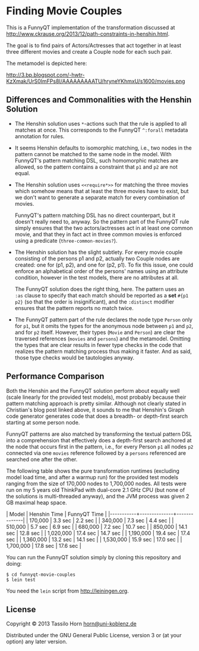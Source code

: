 # Finding Movie Couples

This is a FunnyQT implementation of the transformation discussed at
http://www.ckrause.org/2013/12/path-constraints-in-henshin.html.

The goal is to find pairs of Actors/Actresses that act together in at least
three different movies and create a Couple node for each such pair.

The metamodel is depicted here:

http://3.bp.blogspot.com/-hwtr-KzXmak/UrS0ImFPs8I/AAAAAAAAATU/hryneYKhmxU/s1600/movies.png

## Differences and Commonalities with the Henshin Solution

- The Henshin solution uses `*`-actions such that the rule is applied to all
  matches at once.  This corresponds to the FunnyQT `^:forall` metadata
  annotation for rules.

- It seems Henshin defaults to isomorphic matching, i.e., two nodes in the
  pattern cannot be matched to the same node in the model.  With FunnyQT's
  pattern matching DSL, such homomorphic matches are allowed, so the pattern
  contains a constraint that `p1` and `p2` are not equal.

- The Henshin solution uses `<<require*>>` for matching the three movies which
  somehow means that at least the three movies have to exist, but we don't want
  to generate a separate match for every combination of movies.

  FunnyQT's pattern matching DSL has no direct counterpart, but it doesn't
  really need to, anyway.  So the pattern part of the FunnyQT rule simply
  ensures that the two actors/actresses act in at least one common movie, and
  that they in fact act in three common movies is enforced using a predicate
  (`three-common-movies?`).

- The Henshin solution has the slight subtlety.  For every movie couple
  consisting of the persons p1 and p2, actually two Couple nodes are created:
  one for (p1, p2), and one for (p2, p1).  To fix this issue, one could enforce
  an alphabetical order of the persons' names using an attribute condition,
  however in the test models, there are no attributes at all.

  The FunnyQT solution does the right thing, here.  The pattern uses an `:as`
  clause to specify that each match should be reported as a **set** `#{p1 p2}`
  (so that the order is insignificant), and the `:distinct` modifier ensures
  that the pattern reports no match twice.

- The FunnyQT pattern part of the rule declares the node type `Person` only for
  `p1`, but it omits the types for the anonymous node between `p1` and `p2`,
  and for `p2` itself.  However, their types (`Movie` and `Person`) are clear
  the traversed references (`movies` and `persons`) and the metamodel.
  Omitting the types that are clear results in fewer type checks in the code
  that realizes the pattern matching process thus making it faster.  And as
  said, those type checks would be tautologies anyway.

## Performance Comparison

Both the Henshin and the FunnyQT solution perform about equally well (scale
linearly for the provided test models), most probably because their pattern
matching approach is pretty similar.  Although not clearly stated in
Christian's blog post linked above, it sounds to me that Henshin's Giraph code
generator generates code that does a breadth- or depth-first search starting at
some person node.

FunnyQT patterns are also matched by transforming the textual pattern DSL into
a comprehension that effectively does a depth-first search anchored at the node
that occurs first in the pattern, i.e., for every Person `p1` all nodes `p2`
connected via one `movies` reference followed by a `persons` referenced are
searched one after the other.

The following table shows the pure transformation runtimes (excluding model
load time, and after a warmup run) for the provided test models ranging from
the size of 170,000 nodes to 1,700,000 nodes.  All tests were run on my 5 years
old ThinkPad with dual-core 2.1 GHz CPU (but none of the solutions is
multi-threaded anyway), and the JVM process was given 2 GB maximal heap space.

| Model     | Henshin Time | FunnyQT Time |
|-----------+--------------+--------------|
| 170,000   | 3.3 sec      | 2.2 sec      |
| 340,000   | 7.3 sec      | 4.4 sec      |
| 510,000   | 5.7 sec      | 6.9 sec      |
| 680,000   | 7.2 sec      | 10.7 sec     |
| 850,000   | 14.1 sec     | 12.8 sec     |
| 1,020,000 | 17.4 sec     | 14.7 sec     |
| 1,190,000 | 19.4 sec     | 17.4 sec     |
| 1,360,000 | 13.2 sec     | 14.1 sec     |
| 1,530,000 | 15.9 sec     | 17.0 sec     |
| 1,700,000 | 17.8 sec     | 17.6 sec     |

You can run the FunnyQT solution simply by cloning this repository and doing:

```
$ cd funnyqt-movie-couples
$ lein test
```

You need the `lein` script from http://leiningen.org.

## License

Copyright © 2013 Tassilo Horn <horn@uni-koblenz.de>

Distributed under the GNU General Public License, version 3 or (at your option)
any later version.
